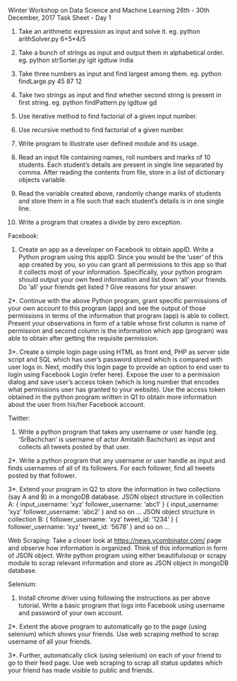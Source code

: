 Winter Workshop on Data Science and Machine Learning
26th - 30th December, 2017
Task Sheet - Day 1

1. Take an arithmetic expression as input and solve it.
eg. python arithSolver.py 6+5*4/5

2. Take a bunch of strings as input and output them in alphabetical order.
     eg. python strSorter.py igit igdtuw india

3. Take three numbers as input and find largest among them.
     eg. python findLarge.py 45 87 12

4. Take two strings as input and find whether second string is present in first string.
     eg. python findPattern.py igdtuw gd

5. Use iterative method to find factorial of a given input number.

6. Use recursive method to find factorial of a given number.

7. Write program to illustrate user defined module and its usage.

8. Read an input file containing names, roll numbers and marks of 10 students. Each student’s details are present in single line separated by comma. After reading the contents from file, store in a list of dictionary objects variable.

9. Read the variable created above, randomly change marks of students and store them in a file such that each student’s details is in one single line.

10. Write a program that creates a divide by zero exception.


Facebook:
1. Create an app as a developer on Facebook to obtain appID. Write a Python program using this appID. Since you would be the ‘user’ of this app created by you, so you can grant all permissions to this app so that it collects most of your information. Specifically, your python program should output your own feed information and list down ‘all’ your friends. Do ‘all’ your friends get listed ? Give reasons for your answer.

2*. Continue with the above Python program, grant specific permissions of your own account to this program (app) and see the output of those permissions in terms of the information that program (app) is able to collect. Present your observations in form of a table whose first column is name of permission and second column is the information which app (program) was able to obtain after getting the requisite permission.

3*. Create a simple login page using HTML as front end, PHP as server side script and SQL which has user’s password stored which is compared with user logs in. Next, modify this login page to provide an option to end user to login using Facebook Login (refer here). Expose the user to a permission dialog and save user’s access token (which is long number that encodes what permissions user has granted to your website). Use the access token obtained in the python program written in Q1 to obtain more information about the user from his/her Facebook account.

Twitter:
1. Write a python program that takes any username or user handle (eg. ‘SrBachchan’ is username of actor Amitabh Bachchan) as input and collects all tweets posted by that user.

2*. Write a python program that any username or user handle as input and finds usernames of all of its followers. For each follower, find all tweets posted by that follower.

3*. Extend your program in Q2 to store the information in two collections (say A and B) in a mongoDB database.
JSON object structure in collection A:
{
input_username: ‘xyz’
follower_username: ‘abc1’
}
{
input_username: ‘xyz’
follower_username: ‘abc2’
}
and so on ...
JSON object structure in collection B:
{
follower_username: ‘xyz’
tweet_id: ‘1234’
}
{
follower_username: ‘xyz’
tweet_id: ‘5678’
}
and so on ...

Web Scraping:
Take a closer look at https://news.ycombinator.com/ page and observe how information is organized. Think of this information in form of JSON object. Write python program using either beautifulsoup or scrapy module to scrap relevant information and store as JSON object in mongoDB database.
 
Selenium:
1. Install chrome driver using following the instructions as per above tutorial. Write a basic program that logs into Facebook using username and password of your own account.

2*. Extent the above program to automatically go to the page (using selenium) which shows your friends. Use web scraping method to scrap username of all your friends.

3*. Further, automatically click (using selenium) on each of your friend to go to their feed page. Use web scraping to scrap all status updates which your friend has made visible to public and friends.

